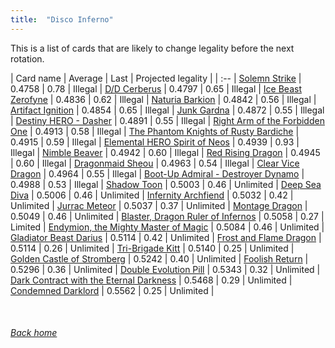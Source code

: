 ```yaml
---
title:  "Disco Inferno"
---
```


This is a list of cards that are likely to change legality before the next rotation.

| Card name | Average | Last | Projected legality |
| :-- |
[Solemn Strike](https://db.ygoprodeck.com/card/?search=Solemn%20Strike) | 0.4758 | 0.78 | Illegal |
[D/D Cerberus](https://db.ygoprodeck.com/card/?search=D/D%20Cerberus) | 0.4797 | 0.65 | Illegal |
[Ice Beast Zerofyne](https://db.ygoprodeck.com/card/?search=Ice%20Beast%20Zerofyne) | 0.4836 | 0.62 | Illegal |
[Naturia Barkion](https://db.ygoprodeck.com/card/?search=Naturia%20Barkion) | 0.4842 | 0.56 | Illegal |
[Artifact Ignition](https://db.ygoprodeck.com/card/?search=Artifact%20Ignition) | 0.4854 | 0.65 | Illegal |
[Junk Gardna](https://db.ygoprodeck.com/card/?search=Junk%20Gardna) | 0.4872 | 0.55 | Illegal |
[Destiny HERO - Dasher](https://db.ygoprodeck.com/card/?search=Destiny%20HERO%20-%20Dasher) | 0.4891 | 0.55 | Illegal |
[Right Arm of the Forbidden One](https://db.ygoprodeck.com/card/?search=Right%20Arm%20of%20the%20Forbidden%20One) | 0.4913 | 0.58 | Illegal |
[The Phantom Knights of Rusty Bardiche](https://db.ygoprodeck.com/card/?search=The%20Phantom%20Knights%20of%20Rusty%20Bardiche) | 0.4915 | 0.59 | Illegal |
[Elemental HERO Spirit of Neos](https://db.ygoprodeck.com/card/?search=Elemental%20HERO%20Spirit%20of%20Neos) | 0.4939 | 0.93 | Illegal |
[Nimble Beaver](https://db.ygoprodeck.com/card/?search=Nimble%20Beaver) | 0.4942 | 0.60 | Illegal |
[Red Rising Dragon](https://db.ygoprodeck.com/card/?search=Red%20Rising%20Dragon) | 0.4945 | 0.60 | Illegal |
[Dragonmaid Sheou](https://db.ygoprodeck.com/card/?search=Dragonmaid%20Sheou) | 0.4963 | 0.54 | Illegal |
[Clear Vice Dragon](https://db.ygoprodeck.com/card/?search=Clear%20Vice%20Dragon) | 0.4964 | 0.55 | Illegal |
[Boot-Up Admiral - Destroyer Dynamo](https://db.ygoprodeck.com/card/?search=Boot-Up%20Admiral%20-%20Destroyer%20Dynamo) | 0.4988 | 0.53 | Illegal |
[Shadow Toon](https://db.ygoprodeck.com/card/?search=Shadow%20Toon) | 0.5003 | 0.46 | Unlimited |
[Deep Sea Diva](https://db.ygoprodeck.com/card/?search=Deep%20Sea%20Diva) | 0.5006 | 0.46 | Unlimited |
[Infernity Archfiend](https://db.ygoprodeck.com/card/?search=Infernity%20Archfiend) | 0.5032 | 0.42 | Unlimited |
[Jurrac Meteor](https://db.ygoprodeck.com/card/?search=Jurrac%20Meteor) | 0.5037 | 0.37 | Unlimited |
[Montage Dragon](https://db.ygoprodeck.com/card/?search=Montage%20Dragon) | 0.5049 | 0.46 | Unlimited |
[Blaster, Dragon Ruler of Infernos](https://db.ygoprodeck.com/card/?search=Blaster,%20Dragon%20Ruler%20of%20Infernos) | 0.5058 | 0.27 | Limited |
[Endymion, the Mighty Master of Magic](https://db.ygoprodeck.com/card/?search=Endymion,%20the%20Mighty%20Master%20of%20Magic) | 0.5084 | 0.46 | Unlimited |
[Gladiator Beast Darius](https://db.ygoprodeck.com/card/?search=Gladiator%20Beast%20Darius) | 0.5114 | 0.42 | Unlimited |
[Frost and Flame Dragon](https://db.ygoprodeck.com/card/?search=Frost%20and%20Flame%20Dragon) | 0.5114 | 0.26 | Unlimited |
[Tri-Brigade Kitt](https://db.ygoprodeck.com/card/?search=Tri-Brigade%20Kitt) | 0.5140 | 0.25 | Unlimited |
[Golden Castle of Stromberg](https://db.ygoprodeck.com/card/?search=Golden%20Castle%20of%20Stromberg) | 0.5242 | 0.40 | Unlimited |
[Foolish Return](https://db.ygoprodeck.com/card/?search=Foolish%20Return) | 0.5296 | 0.36 | Unlimited |
[Double Evolution Pill](https://db.ygoprodeck.com/card/?search=Double%20Evolution%20Pill) | 0.5343 | 0.32 | Unlimited |
[Dark Contract with the Eternal Darkness](https://db.ygoprodeck.com/card/?search=Dark%20Contract%20with%20the%20Eternal%20Darkness) | 0.5468 | 0.29 | Unlimited |
[Condemned Darklord](https://db.ygoprodeck.com/card/?search=Condemned%20Darklord) | 0.5562 | 0.25 | Unlimited |

<br>

###### [Back home](index)